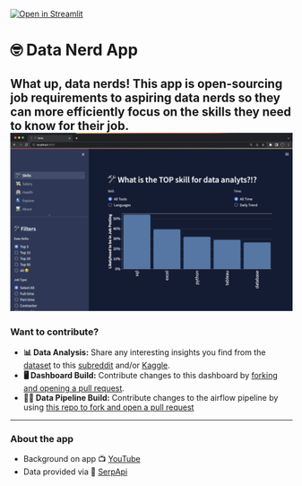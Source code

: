 [![Open in Streamlit](https://static.streamlit.io/badges/streamlit_badge_black_white.svg)](https://jobdata.streamlit.app/)
# 🤓 Data Nerd App 
What up, data nerds! This app is open-sourcing job requirements to aspiring data nerds so they can more efficiently focus on the skills they need to know for their job. 
![dashboard](/images/dashboard.png)
---
### Want to contribute?  
- **📊 Data Analysis:** Share any interesting insights you find from the [dataset](https://www.kaggle.com/datasets/lukebarousse/data-analyst-job-postings-google-search) to this [subreddit](https://www.reddit.com/r/DataNerd/) and/or [Kaggle](https://www.kaggle.com/code/lukebarousse/eda-of-job-posting-data).  
- **🖥️ Dashboard Build:** Contribute changes to this dashboard by [forking and opening a pull request](https://github.com/lukebarousse/Data_Analyst_Streamlit_App_V1/pulls).
- **👨‍🔧 Data Pipeline Build:** Contribute changes to the airflow pipeline by using [this repo to fork and open a pull request](https://github.com/lukebarousse/Data_Job_Pipeline_Airflow)
---
### About the app
- Background on app 📺 [YouTube](https://www.youtube.com/lukebarousse)
- Data provided via 🤖 [SerpApi](https://serpapi.com/)
